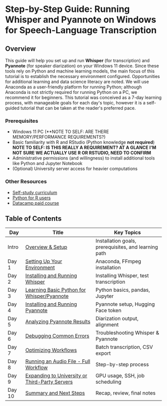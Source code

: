 # Step-by-Step Guide: Running Whisper and Pyannote on Windows for Speech-Language Transcription

## **Overview**

This guide will help you set up and run **Whisper** (for transcription) and **Pyannote** (for speaker diarization) on your Windows 11 device. Since these tools rely on Python and machine learning models, the main focus of this tutorial is to establish the necessary environment configured. Opportunities for additional learning and data science literacy are noted. We will use Anaconda as a user-friendly platform for running Python; although Anaconda is not strictly required for running Python on a PC, we recommend it for beginners. This tutorial was conceived as a 7-day learning process, with manageable goals for each day's topic, however it is a self-guided tutorial that can be taken at the reader's preferred pace.

### **Prerequisites**

- Windows 11 PC (**NOTE TO SELF: ARE THERE MEMORY/PERFORMANCE REQUIREMENTS?)
- Basic familiarity with R and RStudio (Python knowledge **not required**) **NOTE TO SELF: IS THIS REALLY A REQUIREMENT? AT A GLANCE I'M NOT SURE WE ACTUALLY USE R OR RSTUDIO, NEED TO CONFIRM**
- Administrative permissions (and willingness) to install additional tools like Python and Jupyter Notebook
- (Optional) University server access for heavier computations

### **Other Resources**

- [Self-study curriculum](https://github.com/NeuralNine/python-curriculum)
- [Python for R users](https://rebeccabarter.com/blog/2023-09-11-from_r_to_python)
- [Datacamp paid course](https://www.datacamp.com/courses/python-for-r-users)

## Table of Contents

| Day | Title | Key Topics |
|-----|-------|------------|
| Intro | [Overview & Setup](python_for_asr_tutorial_intro.md) | Installation goals, prerequisites, and learning path |
| Day 1 | [Setting Up Your Environment](python_for_asr_tutorial_day1.md) | Anaconda, FFmpeg installation |
| Day 2 | [Installing and Running Whisper](python_for_asr_tutorial_day2.md) | Installing Whisper, test transcription |
| Day 3 | [Learning Basic Python for Whisper/Pyannote](python_for_asr_tutorial_day3.md) | Python basics, pandas, Jupyter |
| Day 4 | [Installing and Running Pyannote](python_for_asr_tutorial_day4.md) | Pyannote setup, Hugging Face token |
| Day 5 | [Analyzing Pyannote Results](python_for_asr_tutorial_day5.md) | Diarization output, alignment |
| Day 6 | [Debugging Common Errors](python_for_asr_tutorial_day6.md) | Troubleshooting Whisper & Pyannote |
| Day 7 | [Optimizing Workflows](python_for_asr_tutorial_day7.md) | Batch transcription, CSV export |
| Day 8 | [Running an Audio File - Full Workflow](python_for_asr_tutorial_day8.md) | Step-by-step process |
| Day 9 | [Expanding to University or Third-Party Servers](python_for_asr_tutorial_day9.md) | GPU usage, SSH, job scheduling |
| Day 10 | [Summary and Next Steps](python_for_asr_tutorial_day10.md) | Recap, review, final notes |

